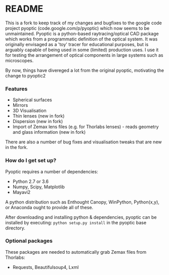 # README #

This is a fork to keep track of my changes and bugfixes to the google code project pyoptic (code.google.com/p/pyoptic) which now seems to be unmaintained. Pyoptic is a python-based raytracing/optical CAD package which works from a programmatic definition of the optical system. It was originally envisaged as a 'toy' tracer for educational purposes, but is arguably capable of being used in some (limited) production uses. I use it for testing the arrangement of optical components in large systems such as microscopes.

By now, things have divereged a lot from the original pyoptic, motivating the change to pyoptic2

### Features ###

* Spherical surfaces
* Mirrors
* 3D Visualisation
* Thin lenses (new in fork)
* Dispersion (new in fork)
* Import of Zemax lens files (e.g. for Thorlabs lenses) - reads geometry and glass information (new in fork)

There are also a number of bug fixes and visualisation tweaks that are new in the fork.

### How do I get set up? ###

Pyoptic requires a number of dependencies:

* Python 2.7 or 3.6
* Numpy, Scipy, Matplotlib
* Mayavi2

A python distribution such as Enthought Canopy, WinPython, Python(x,y), or Anaconda ought to provide all of these.

After downloading and installing python & dependencies, pyoptic can be installed by executing:
`python setup.py install` in the pyoptic base directory.

### Optional packages ###

These packages are needed to automatically grab Zemax files from Thorlabs:

* Requests, Beautifulsoup4, Lxml
